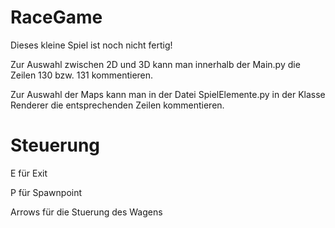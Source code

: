 # RaceGame

Dieses kleine Spiel ist noch nicht fertig!

Zur Auswahl zwischen 2D und 3D kann man innerhalb der Main.py die Zeilen 130 bzw. 131 kommentieren.

Zur Auswahl der Maps kann man in der Datei SpielElemente.py in der Klasse Renderer die entsprechenden Zeilen kommentieren.

# Steuerung

E für Exit

P für Spawnpoint

Arrows für die Stuerung des Wagens

